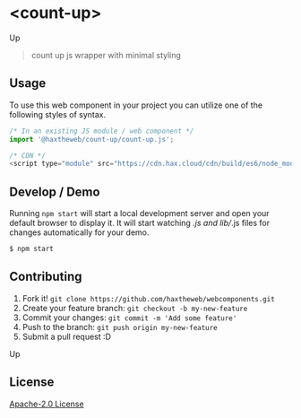 # &lt;count-up&gt;

Up
> count up js wrapper with minimal styling

## Usage
To use this web component in your project you can utilize one of the following styles of syntax.

```js
/* In an existing JS module / web component */
import '@haxtheweb/count-up/count-up.js';

/* CDN */
<script type="module" src="https://cdn.hax.cloud/cdn/build/es6/node_modules/@haxtheweb/count-up/count-up.js"></script>
```

## Develop / Demo
Running `npm start` will start a local development server and open your default browser to display it. It will start watching *.js and lib/*.js files for changes automatically for your demo.
```bash
$ npm start
```


## Contributing

1. Fork it! `git clone https://github.com/haxtheweb/webcomponents.git`
2. Create your feature branch: `git checkout -b my-new-feature`
3. Commit your changes: `git commit -m 'Add some feature'`
4. Push to the branch: `git push origin my-new-feature`
5. Submit a pull request :D

Up

## License
[Apache-2.0 License](http://opensource.org/licenses/Apache-2.0)